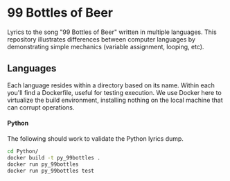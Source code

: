 # 99 Bottles of Beer

Lyrics to the song "99 Bottles of Beer" written in multiple languages. This repository
illustrates differences between computer languages by demonstrating simple
mechanics (variable assignment, looping, etc).

## Languages

Each language resides within a directory based on its name. Within each you'll find
a Dockerfile, useful for testing execution. We use Docker here to virtualize
the build environment, installing nothing on the local machine that can corrupt
operations.

#### Python

The following should work to validate the Python lyrics dump.

```bash
cd Python/
docker build -t py_99bottles .
docker run py_99bottles
docker run py_99bottles test
```
